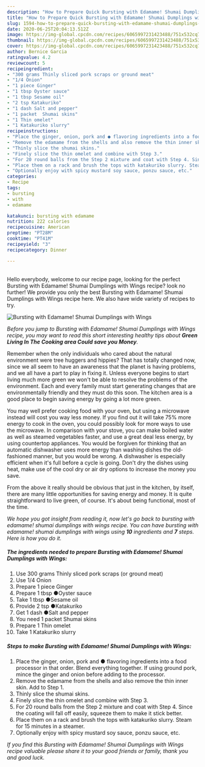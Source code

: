 ```yaml
---
description: "How to Prepare Quick Bursting with Edamame! Shumai Dumplings with Wings"
title: "How to Prepare Quick Bursting with Edamame! Shumai Dumplings with Wings"
slug: 1594-how-to-prepare-quick-bursting-with-edamame-shumai-dumplings-with-wings
date: 2020-06-25T20:04:13.512Z
image: https://img-global.cpcdn.com/recipes/6065997231423488/751x532cq70/bursting-with-edamame-shumai-dumplings-with-wings-recipe-main-photo.jpg
thumbnail: https://img-global.cpcdn.com/recipes/6065997231423488/751x532cq70/bursting-with-edamame-shumai-dumplings-with-wings-recipe-main-photo.jpg
cover: https://img-global.cpcdn.com/recipes/6065997231423488/751x532cq70/bursting-with-edamame-shumai-dumplings-with-wings-recipe-main-photo.jpg
author: Bernice Garcia
ratingvalue: 4.2
reviewcount: 5
recipeingredient:
- "300 grams Thinly sliced pork scraps or ground meat"
- "1/4 Onion"
- "1 piece Ginger"
- "1 tbsp Oyster sauce"
- "1 tbsp Sesame oil"
- "2 tsp Katakuriko"
- "1 dash Salt and pepper"
- "1 packet  Shumai skins"
- "1 Thin omelet"
- "1 Katakuriko slurry"
recipeinstructions:
- "Place the ginger, onion, pork and ● flavoring ingredients into a food processor in that order. Blend everything together. If using ground pork, mince the ginger and onion before adding to the processor."
- "Remove the edamame from the shells and also remove the thin inner skin. Add to Step 1."
- "Thinly slice the shumai skins."
- "Finely slice the thin omelet and combine with Step 3."
- "For 20 round balls from the Step 2 mixture and coat with Step 4. Since the coating will fall off easily, squeeze them to make it stick better."
- "Place them on a rack and brush the tops with katakuriko slurry. Steam for 15 minutes in a steamer."
- "Optionally enjoy with spicy mustard soy sauce, ponzu sauce, etc."
categories:
- Recipe
tags:
- bursting
- with
- edamame

katakunci: bursting with edamame 
nutrition: 222 calories
recipecuisine: American
preptime: "PT28M"
cooktime: "PT41M"
recipeyield: "3"
recipecategory: Dinner

---
```

<br>
Hello everybody, welcome to our recipe page, looking for the perfect Bursting with Edamame! Shumai Dumplings with Wings recipe? look no further! We provide you only the best Bursting with Edamame! Shumai Dumplings with Wings recipe here. We also have wide variety of recipes to try.
<br>


![Bursting with Edamame! Shumai Dumplings with Wings](https://img-global.cpcdn.com/recipes/6065997231423488/751x532cq70/bursting-with-edamame-shumai-dumplings-with-wings-recipe-main-photo.jpg)

<i>Before you jump to Bursting with Edamame! Shumai Dumplings with Wings recipe, you may want to read this short interesting healthy tips about 
<strong>Green Living In The Cooking area Could save you Money</strong>.</i>
</br>

Remember when the only individuals who cared about the natural environment were tree huggers and hippies? That has totally changed now, since we all seem to have an awareness that the planet is having problems, and we all have a part to play in fixing it. Unless everyone begins to start living much more green we won't be able to resolve the problems of the environment. Each and every family must start generating changes that are environmentally friendly and they must do this soon. The kitchen area is a good place to begin saving energy by going a lot more green.

You may well prefer cooking food with your oven, but using a microwave instead will cost you way less money. If you find out it will take 75% more energy to cook in the oven, you could possibly look for more ways to use the microwave. In comparison with your stove, you can make boiled water as well as steamed vegetables faster, and use a great deal less energy, by using countertop appliances. You would be forgiven for thinking that an automatic dishwasher uses more energy than washing dishes the old-fashioned manner, but you would be wrong. A dishwasher is especially efficient when it's full before a cycle is going. Don't dry the dishes using heat, make use of the cool dry or air dry options to increase the money you save.

From the above it really should be obvious that just in the kitchen, by itself, there are many little opportunities for saving energy and money. It is quite straightforward to live green, of course. It's about being functional, most of the time.


<i>We hope you got insight from reading it, now let's go back to bursting with edamame! shumai dumplings with wings recipe. You can have bursting with edamame! shumai dumplings with wings using <strong>10</strong> ingredients and <strong>7</strong> steps. Here is how you do it.
</i>

##### The ingredients needed to prepare Bursting with Edamame! Shumai Dumplings with Wings:

1. Use 300 grams Thinly sliced pork scraps (or ground meat)
1. Use 1/4 Onion
1. Prepare 1 piece Ginger
1. Prepare 1 tbsp ●Oyster sauce
1. Take 1 tbsp ●Sesame oil
1. Provide 2 tsp ●Katakuriko
1. Get 1 dash ●Salt and pepper
1. You need 1 packet  Shumai skins
1. Prepare 1 Thin omelet
1. Take 1 Katakuriko slurry


##### Steps to make Bursting with Edamame! Shumai Dumplings with Wings:

1. Place the ginger, onion, pork and ● flavoring ingredients into a food processor in that order. Blend everything together. If using ground pork, mince the ginger and onion before adding to the processor.
1. Remove the edamame from the shells and also remove the thin inner skin. Add to Step 1.
1. Thinly slice the shumai skins.
1. Finely slice the thin omelet and combine with Step 3.
1. For 20 round balls from the Step 2 mixture and coat with Step 4. Since the coating will fall off easily, squeeze them to make it stick better.
1. Place them on a rack and brush the tops with katakuriko slurry. Steam for 15 minutes in a steamer.
1. Optionally enjoy with spicy mustard soy sauce, ponzu sauce, etc.


<i>If you find this Bursting with Edamame! Shumai Dumplings with Wings recipe valuable please share it to your good friends or family, thank you and good luck.</i>
